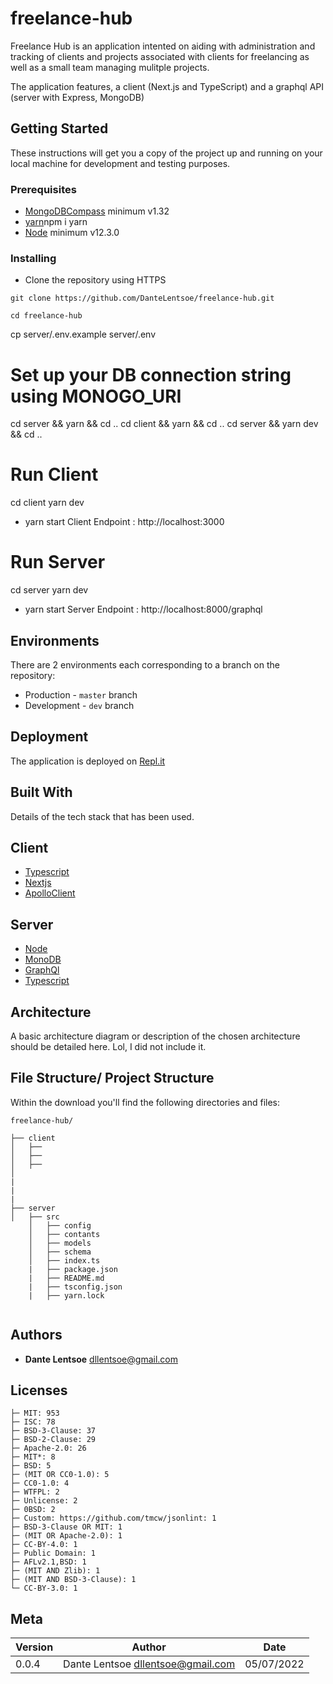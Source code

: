 # freelance-hub

Freelance Hub is an application intented on aiding with administration and tracking of clients and projects associated with clients for freelancing as well as a small team managing mulitple projects.

The application features, a client (Next.js and TypeScript) and a graphql API (server with Express, MongoDB)

## Getting Started

These instructions will get you a copy of the project up and running on your local machine for development and testing purposes.

### Prerequisites

- [MongoDBCompass](https://www.mongodb.com/try/download/compass) minimum v1.32
- [yarn](https://classic.yarnpkg.com/en/)npm i yarn
- [Node](https://nodejs.org/en/) minimum v12.3.0

### Installing

- Clone the repository using HTTPS

```
git clone https://github.com/DanteLentsoe/freelance-hub.git
```

```
cd freelance-hub
```

cp server/.env.example server/.env

# Set up your DB connection string using MONOGO_URI

cd server && yarn && cd ..
cd client && yarn && cd ..
cd server && yarn dev && cd ..

# Run Client

cd client yarn dev

- yarn start
  Client Endpoint : http://localhost:3000

# Run Server

cd server yarn dev

- yarn start
  Server Endpoint : http://localhost:8000/graphql

## Environments

There are 2 environments each corresponding to a branch on the repository:

- Production - `master` branch
- Development - `dev` branch

## Deployment

The application is deployed on [Repl.it](```https://.repl.it```)

## Built With

Details of the tech stack that has been used.

## Client

- [Typescript](https://www.typescriptlang.org/)
- [Nextjs](https://www.typescriptlang.org/)
- [ApolloClient](https://www.apollographql.com/docs/react/)

## Server

- [Node](https://nodejs.org/en/)
- [MonoDB](https://www.mongodb.com/)
- [GraphQl](https://graphql.org/)
- [Typescript](https://www.typescriptlang.org/)

## Architecture

A basic architecture diagram or description of the chosen architecture should be detailed here. Lol, I did not include it.

## File Structure/ Project Structure

Within the download you'll find the following directories and files:

```
freelance-hub/

├── client
│   ├──
│   ├──
│   ├──
│
|
|
|
├── server
│   ├── src
    │   ├── config
    │   ├── contants
    │   ├── models
    │   ├── schema
    │   ├── index.ts
    |   ├── package.json
    |   ├── README.md
    |   ├── tsconfig.json
    |   ├── yarn.lock


```

## Authors

- **Dante Lentsoe** <dllentsoe@gmail.com>

## Licenses

```
├─ MIT: 953
├─ ISC: 78
├─ BSD-3-Clause: 37
├─ BSD-2-Clause: 29
├─ Apache-2.0: 26
├─ MIT*: 8
├─ BSD: 5
├─ (MIT OR CC0-1.0): 5
├─ CC0-1.0: 4
├─ WTFPL: 2
├─ Unlicense: 2
├─ 0BSD: 2
├─ Custom: https://github.com/tmcw/jsonlint: 1
├─ BSD-3-Clause OR MIT: 1
├─ (MIT OR Apache-2.0): 1
├─ CC-BY-4.0: 1
├─ Public Domain: 1
├─ AFLv2.1,BSD: 1
├─ (MIT AND Zlib): 1
├─ (MIT AND BSD-3-Clause): 1
└─ CC-BY-3.0: 1
```

## Meta

| Version | Author                              | Date       |
| ------- | ----------------------------------- | ---------- |
| 0.0.4   | Dante Lentsoe <dllentsoe@gmail.com> | 05/07/2022 |
